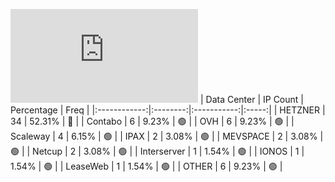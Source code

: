 ![Diagramm](https://github.com/obajay/StateSync-snapshots/blob/main/Projects/Empower/1/README.md)
| Data Center | IP Count | Percentage | Freq |
|:------------:|:--------:|:-----------:|:-----:|
| HETZNER | 34 | 52.31% | 🔴 |
| Contabo | 6 | 9.23% | 🟢 |
| OVH | 6 | 9.23% | 🟢 |
| Scaleway | 4 | 6.15% | 🟢 |
| IPAX | 2 | 3.08% | 🟢 |
| MEVSPACE | 2 | 3.08% | 🟢 |
| Netcup | 2 | 3.08% | 🟢 |
| Interserver | 1 | 1.54% | 🟢 |
| IONOS | 1 | 1.54% | 🟢 |
| LeaseWeb | 1 | 1.54% | 🟢 |
| OTHER | 6 | 9.23% | 🟢 |